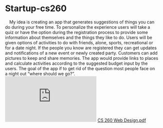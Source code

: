 # Startup-cs260
&emsp;My idea is creating an app that generates suggestions of things you can do during your free time. To personalize the experience users will take a quiz or have the option during the registration process to provide some information about themselves and the things they like to do. Users will be given options of activities to do with friends, alone, sports, recreational or for a date night. If the people you know are registered they can get updates and notifications of a new event or newly created party. Customers can add pictures to keep and share memories. The app would provide links to places and calculate activities according to the suggested budget input by the users. The goal of the app if to get rid of the question most people face on a night out “where should we go?”.
![alt text](https://github.com/spenjnb/startup-cs260/files/10514455/CS.260.Web.Design.pdf)
[CS 260 Web Design.pdf](https://github.com/spenjnb/startup-cs260/files/10514455/CS.260.Web.Design.pdf)

